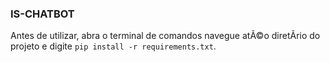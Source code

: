 ### IS-CHATBOT

Antes de utilizar, abra o terminal de comandos navegue atÃ©o
diretÃrio do projeto e digite `pip install -r requirements.txt`.
